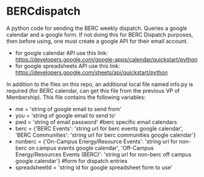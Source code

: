 # BERCdispatch
A python code for sending the BERC weekly dispatch. Queries a google calendar and a google form.
If not doing this for BERC Dispatch purposes, then before using, one must create a google API for their email account.
- for google calendar API use this link: https://developers.google.com/google-apps/calendar/quickstart/python
- for google spreadsheets API use this link: https://developers.google.com/sheets/api/quickstart/python 

In addition to the files on this repo, an additional local file named info.py is required (for BERC calendar, can get this file from the previous VP of Membership). 
This file contains the following variables:
- me = 'string of google email to send from'
- you = 'string of google email to send to'
- pwd = 'string of email password'
#berc specific email calendars
- berc = {'BERC Events':  'string url for berc events google calendar',
         'BERC Communities': 'string url for berc communities google calendar'}
- nonberc = {'On-Campus Energy/Resource Events': 'string url for non-berc on campus events google calendar',
         'Off-Campus Energy/Resources Events (BERC)': 'string url for non-berc off campus google calendar'}
#form for dispatch entries
- spreadsheetId = 'string id for google spreadsheet form to use'

